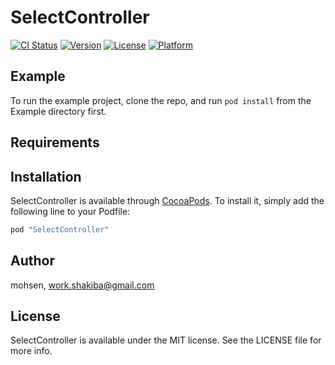 # SelectController

[![CI Status](http://img.shields.io/travis/mohsen/SelectController.svg?style=flat)](https://travis-ci.org/mohsen/SelectController)
[![Version](https://img.shields.io/cocoapods/v/SelectController.svg?style=flat)](http://cocoapods.org/pods/SelectController)
[![License](https://img.shields.io/cocoapods/l/SelectController.svg?style=flat)](http://cocoapods.org/pods/SelectController)
[![Platform](https://img.shields.io/cocoapods/p/SelectController.svg?style=flat)](http://cocoapods.org/pods/SelectController)

## Example

To run the example project, clone the repo, and run `pod install` from the Example directory first.

## Requirements

## Installation

SelectController is available through [CocoaPods](http://cocoapods.org). To install
it, simply add the following line to your Podfile:

```ruby
pod "SelectController"
```

## Author

mohsen, work.shakiba@gmail.com

## License

SelectController is available under the MIT license. See the LICENSE file for more info.
